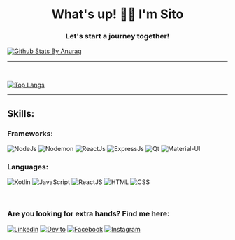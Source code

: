 
<h1 align="center">What's up! 🐱‍👤 I'm Sito</h1>
<h3 align="center">Let's start a journey together!</h3>

[![Github Stats By Anurag](https://github-readme-stats.vercel.app/api?username=SitoNumbis&show_icons=true&title_color=fff&icon_color=79ff97&text_color=9f9f9f&bg_color=151515&count_private=true)](https://github.com/anuraghazra/github-readme-stats)

*************

<br />

[![Top Langs](https://github-readme-stats.vercel.app/api/top-langs/?username=SitoNumbis&&title_color=fff&icon_color=79ff97&text_color=9f9f9f&bg_color=151515&count_private=true)](https://github.com/anuraghazra/github-readme-stats)

*************

## Skills:

### Frameworks:
![NodeJs](https://img.shields.io/badge/NodeJs-#339933?style=for-the-badge&logo=nodedotjs&logoColor=white&labelColor=101010)
![Nodemon](https://img.shields.io/badge/NodeJs-#76D04B?style=for-the-badge&logo=nodemon&logoColor=white&labelColor=101010)
![ReactJs](https://img.shields.io/badge/ReactJs-#61DAFB?style=for-the-badge&logo=react&logoColor=white&labelColor=101010) 
![ExpressJs](https://img.shields.io/badge/ExpressJs-#000000?style=for-the-badge&logo=express&logoColor=white&labelColor=101010) 
![Qt](https://img.shields.io/badge/Qt-#41CD52?style=for-the-badge&logo=qt&logoColor=white&labelColor=101010) 
![Material-UI](https://img.shields.io/badge/Material-UI-#0081CB?style=for-the-badge&logo=material-uI3&logoColor=white&labelColor=101010)


### Languages:
![Kotlin](https://img.shields.io/badge/Kotlin-0095D5?style=for-the-badge&logo=kotlin&logoColor=white&labelColor=101010) 
![JavaScript](https://img.shields.io/badge/JavaScript-yellow?style=for-the-badge&logo=javascript&logoColor=white&labelColor=101010) 
![ReactJS](https://img.shields.io/badge/React-blue?style=for-the-badge&logo=react&logoColor=white&labelColor=101010) 
![HTML](https://img.shields.io/badge/Html-orange?style=for-the-badge&logo=html5&logoColor=white&labelColor=101010) 
![CSS](https://img.shields.io/badge/Css-blue?style=for-the-badge&logo=css3&logoColor=white&labelColor=101010)

<br>
 
### Are you looking for extra hands? Find me here:
[![Linkedin](https://img.shields.io/badge/-LinkedIn-blue?style=flat&logo=Linkedin&logoColor=white)](https://www.linkedin.com/in/carlos-andres-89556120b/)
[![Dev.to](https://img.shields.io/badge/Dev.to-black?style=flat&logo=dev.to&logoColor=white)](https://dev.to/sitonimbus)
[![Facebook](https://img.shields.io/badge/Facebook-blue?style=flat&logo=facebook&logoColor=white)](https://www.facebook.com/carlosandres.moragonzalez.7/)
[![Instagram](https://img.shields.io/badge/Instagram-red?style=flat&logo=instagram&logoColor=white)](https://www.instagram.com/carlosandresmoragonzalez/)
